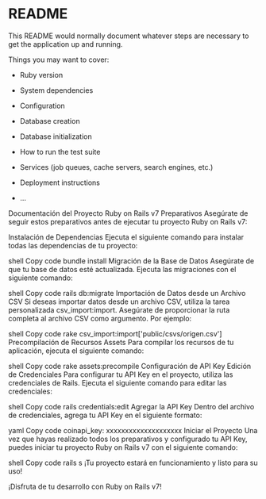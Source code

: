 # README

This README would normally document whatever steps are necessary to get the
application up and running.

Things you may want to cover:

* Ruby version

* System dependencies

* Configuration

* Database creation

* Database initialization

* How to run the test suite

* Services (job queues, cache servers, search engines, etc.)

* Deployment instructions

* ...


Documentación del Proyecto Ruby on Rails v7
Preparativos
Asegúrate de seguir estos preparativos antes de ejecutar tu proyecto Ruby on Rails v7:

Instalación de Dependencias
Ejecuta el siguiente comando para instalar todas las dependencias de tu proyecto:

shell
Copy code
bundle install
Migración de la Base de Datos
Asegúrate de que tu base de datos esté actualizada. Ejecuta las migraciones con el siguiente comando:

shell
Copy code
rails db:migrate
Importación de Datos desde un Archivo CSV
Si deseas importar datos desde un archivo CSV, utiliza la tarea personalizada csv_import:import. Asegúrate de proporcionar la ruta completa al archivo CSV como argumento. Por ejemplo:

shell
Copy code
rake csv_import:import['public/csvs/origen.csv']
Precompilación de Recursos Assets
Para compilar los recursos de tu aplicación, ejecuta el siguiente comando:

shell
Copy code
rake assets:precompile
Configuración de API Key
Edición de Credenciales
Para configurar tu API Key en el proyecto, utiliza las credenciales de Rails. Ejecuta el siguiente comando para editar las credenciales:

shell
Copy code
rails credentials:edit
Agregar la API Key
Dentro del archivo de credenciales, agrega tu API Key en el siguiente formato:

yaml
Copy code
coinapi_key: xxxxxxxxxxxxxxxxxxxx
Iniciar el Proyecto
Una vez que hayas realizado todos los preparativos y configurado tu API Key, puedes iniciar tu proyecto Ruby on Rails v7 con el siguiente comando:

shell
Copy code
rails s
¡Tu proyecto estará en funcionamiento y listo para su uso!

¡Disfruta de tu desarrollo con Ruby on Rails v7!




